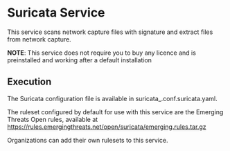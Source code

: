 # Suricata Service

This service scans network capture files with signature and extract files from network capture.

**NOTE**: This service does not require you to buy any licence and is preinstalled and working after a default installation

## Execution

The Suricata configuration file is available in suricata_.conf.suricata.yaml.

The ruleset configured by default for use with this service are the Emerging Threats Open rules, available at https://rules.emergingthreats.net/open/suricata/emerging.rules.tar.gz

Organizations can add their own rulesets to this service.

